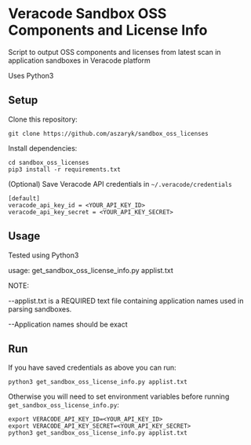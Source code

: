 # Veracode Sandbox OSS Components and License Info

Script to output OSS components and licenses from latest scan in application sandboxes in Veracode platform

Uses Python3

## Setup

Clone this repository:

    git clone https://github.com/aszaryk/sandbox_oss_licenses

Install dependencies:

    cd sandbox_oss_licenses
    pip3 install -r requirements.txt

(Optional) Save Veracode API credentials in `~/.veracode/credentials`

    [default]
    veracode_api_key_id = <YOUR_API_KEY_ID>
    veracode_api_key_secret = <YOUR_API_KEY_SECRET>

## Usage

Tested using Python3 

usage: get_sandbox_oss_license_info.py applist.txt

NOTE:

--applist.txt is a REQUIRED text file containing application names used in parsing sandboxes.

--Application names should be exact


## Run

If you have saved credentials as above you can run:

    python3 get_sandbox_oss_license_info.py applist.txt
    
Otherwise you will need to set environment variables before running `get_sandbox_oss_license_info.py`:

    export VERACODE_API_KEY_ID=<YOUR_API_KEY_ID>
    export VERACODE_API_KEY_SECRET=<YOUR_API_KEY_SECRET>
    python3 get_sandbox_oss_license_info.py applist.txt
